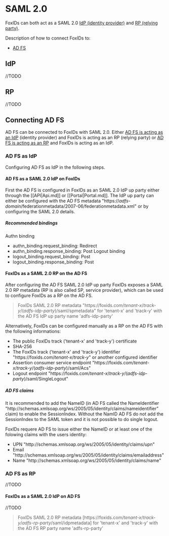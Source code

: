 # SAML 2.0
FoxIDs can both act as a SAML 2.0 [IdP (identity provider)](#IdP) and [RP (relying party)](#RP). 

Description of how to connect FoxIDs to:
* [AD FS](#Connecting-AD-FS)

## IdP
//TODO

## RP
//TODO

## Connecting AD FS
AD FS can be connected to FoxIDs with SAML 2.0. Either [AD FS is acting as an IdP](#AD-FS-as-IdP) (identity provider) and FoxIDs is acting as an RP (relying party) or [AD FS is acting as an RP](#AD-FS-as-RP) and FoxIDs is acting as an IdP.

### AD FS as IdP
Configuring AD FS as IdP in the following steps.

#### AD FS as a SAML 2.0 IdP on FoxIDs
First the AD FS is configured in FoxIDs as an SAML 2.0 IdP up party either through the [[API|Api.md]] or [[Portal|Portal.md]]. The IdP up party can either be configured with the AD FS metadata "https<i>:</i>//*adfs-domain*/federationmetadata/2007-06/federationmetadata.xml" or by configuring the SAML 2.0 details.

##### Recommended bindings
Authn binding
* authn_binding.request_binding: Redirect
* authn_binding.response_binding: Post
Logout binding
* logout_binding.request_binding: Post
* logout_binding.response_binding: Post

#### FoxIDs as a SAML 2.0 RP on the AD FS
After configuring the AD FS SAML 2.0 IdP up party FoxIDs exposes a SAML 2.0 RP metadata (RP is also called SP, service provider), which can be used to configure FoxIDs as a RP on the AD FS.

> FoxIDs SAML 2.0 RP metadata "https<i>:</i>//foxids.com/*tenant-x*/*track-y*/(*adfs-idp-party*)/saml/spmetadata" 
> for 'tenant-x' and 'track-y' with the AD FS IdP up party name 'adfs-idp-party'

Alternatively, FoxIDs can be configured manually as a RP on the AD FS with the following informations:

* The public FoxIDs track ('tenant-x' and 'track-y') certificate
* SHA-256
* The FoxIDs track ('tenant-x' and 'track-y') identifier "https<i>:</i>//foxids.com/*tenant-x*/*track-y*" or another configured identifier
* Assertion consumer service endpoint "https<i>:</i>//foxids.com/*tenant-x*/*track-y*/(*adfs-idp-party*)/saml/Acs"
* Logout endpoint "https<i>:</i>//foxids.com/*tenant-x*/*track-y*/(*adfs-idp-party*)/saml/SingleLogout"

##### AD FS claims
It is recommended to add the NameID (in AD FS called the NameIdentifier "http<i>:</i>//schemas.xmlsoap.org/ws/2005/05/identity/claims/nameidentifier" claim) to enable the SessionIndex.
Without the NamID AD FS do not add the SessionIndex to the SAML token and it is not possible to do single logout.

FoxIDs requere AD FS to issue either the NameID or at least one of the folowing claims with the users identity:

* UPN "http<i>:</i>//schemas.xmlsoap.org/ws/2005/05/identity/claims/upn"
* Email "http<i>:</i>//schemas.xmlsoap.org/ws/2005/05/identity/claims/emailaddress"
* Name "http<i>:</i>//schemas.xmlsoap.org/ws/2005/05/identity/claims/name"

### AD FS as RP
//TODO

#### FoxIDs as a SAML 2.0 IdP on AD FS
//TODO

> FoxIDs SAML 2.0 RP metadata [https<i>:</i>//foxids.com/*tenant-x*/*track-y*/*adfs-rp-party*/saml/idpmetadata] 
> for 'tenant-x' and 'track-y' with the AD FS RP party name 'adfs-rp-party'
